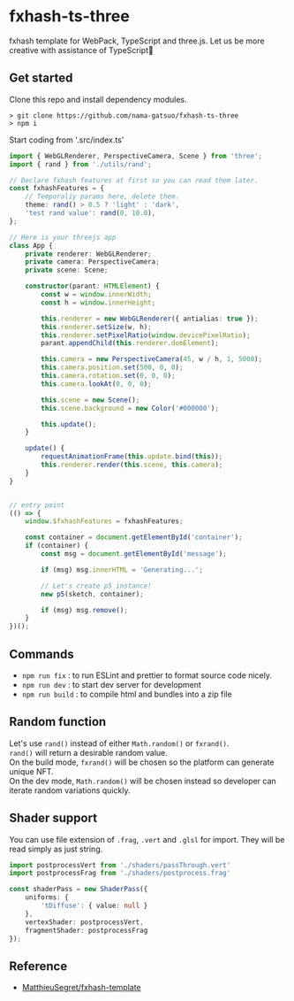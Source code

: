# fxhash-ts-three

fxhash template for WebPack, TypeScript and three.js.
Let us be more creative with assistance of TypeScript🎨

## Get started

Clone this repo and install dependency modules.

```
> git clone https://github.com/nama-gatsuo/fxhash-ts-three
> npm i
```

Start coding from '.src/index.ts'

```ts
import { WebGLRenderer, PerspectiveCamera, Scene } from 'three';
import { rand } from './utils/rand';

// Declare fxhash features at first so you can read them later.
const fxhashFeatures = {
    // Temporaliy params here, delete them.
    theme: rand() > 0.5 ? 'light' : 'dark',
    'test rand value': rand(0, 10.0),
};

// Here is your threejs app
class App {
    private renderer: WebGLRenderer;
    private camera: PerspectiveCamera;
    private scene: Scene;

    constructor(parant: HTMLElement) {
        const w = window.innerWidth;
        const h = window.innerHeight;

        this.renderer = new WebGLRenderer({ antialias: true });
        this.renderer.setSize(w, h);
        this.renderer.setPixelRatio(window.devicePixelRatio);
        parant.appendChild(this.renderer.domElement);

        this.camera = new PerspectiveCamera(45, w / h, 1, 5000);
        this.camera.position.set(500, 0, 0);
        this.camera.rotation.set(0, 0, 0);
        this.camera.lookAt(0, 0, 0);

        this.scene = new Scene();
        this.scene.background = new Color('#000000');

        this.update();
    }

    update() {
        requestAnimationFrame(this.update.bind(this));
        this.renderer.render(this.scene, this.camera);
    }
}


// entry point
(() => {
    window.$fxhashFeatures = fxhashFeatures;

    const container = document.getElementById('container');
    if (container) {
        const msg = document.getElementById('message');

        if (msg) msg.innerHTML = 'Generating...';

        // Let's create p5 instance!
        new p5(sketch, container);

        if (msg) msg.remove();
    }
})();

```

## Commands

* `npm run fix` : to run ESLint and prettier to format source code nicely.
* `npm run dev` : to start dev server for development
* `npm run build` : to compile html and bundles into a zip file

## Random function

Let's use `rand()` instead of either `Math.random()` or `fxrand()`.  
`rand()` will return a desirable random value.  
On the build mode, `fxrand()` will be chosen so the platform can generate unique NFT.  
On the dev mode, `Math.random()` will be chosen instead so developer can iterate random variations quickly.

## Shader support

You can use file extension of `.frag`, `.vert` and `.glsl` for import. They will be read simply as just string.

```ts
import postprocessVert from './shaders/passThrough.vert'
import postprocessFrag from './shaders/postprocess.frag'

const shaderPass = new ShaderPass({
    uniforms: {
        'tDiffuse': { value: null }
    },
    vertexShader: postprocessVert,
    fragmentShader: postprocessFrag
});

```

## Reference

* [MatthieuSegret/fxhash-template](https://github.com/MatthieuSegret/fxhash-template)